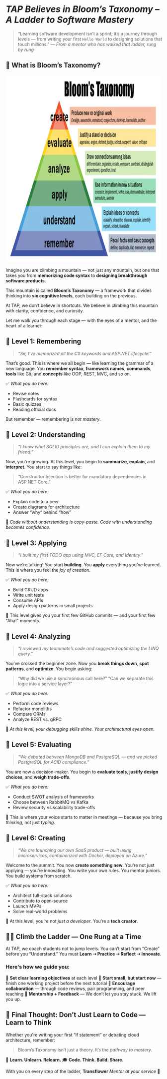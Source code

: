 
# *TAP Believes in Bloom’s Taxonomy – A Ladder to Software Mastery*

> “Learning software development isn’t a sprint; it’s a journey through levels — from writing your first `Hello World` to designing solutions that touch millions.”
> — *From a mentor who has walked that ladder, rung by rung*

## 🧠 What is Bloom’s Taxonomy?

<img src="/images/blooms-taxonomy.webp" width="500" height="600" />

Imagine you are climbing a mountain — not just any mountain, but one that takes you from **memorizing code syntax** to **designing breakthrough software products**.

This mountain is called **Bloom’s Taxonomy** — a framework that divides thinking into **six cognitive levels**, each building on the previous.

At TAP, we don’t believe in shortcuts. We believe in climbing this mountain with clarity, confidence, and curiosity.

Let me walk you through each stage — with the eyes of a mentor, and the heart of a learner:

## 🔹 Level 1: **Remembering**

> *“Sir, I’ve memorized all the C# keywords and ASP.NET lifecycle!”*

That’s good. This is where we all begin — like learning the grammar of a new language.
You **remember syntax**, **framework names**, **commands**, **tools** like Git, and **concepts** like OOP, REST, MVC, and so on.

✅ *What you do here:*

* Revise notes
* Flashcards for syntax
* Basic quizzes
* Reading official docs

But remember — remembering is *not mastery*.

## 🔹 Level 2: **Understanding**

> *“I know what SOLID principles are, and I can explain them to my friend.”*

Now, you're growing. At this level, you begin to **summarize**, **explain**, and **interpret**.
You start to say things like:

> “Constructor Injection is better for mandatory dependencies in ASP.NET Core.”

✅ *What you do here:*

* Explain code to a peer
* Create diagrams for architecture
* Answer “why” behind “how”

🔁 *Code without understanding is copy-paste. Code with understanding becomes confidence.*

## 🔹 Level 3: **Applying**

> *“I built my first TODO app using MVC, EF Core, and Identity.”*

Now we’re talking! You start **building**. You **apply** everything you’ve learned.
This is where you feel the *joy of creation*.

✅ *What you do here:*

* Build CRUD apps
* Write unit tests
* Consume APIs
* Apply design patterns in small projects

🎯 This level gives you your first few GitHub commits — and your first few "Aha!" moments.

## 🔹 Level 4: **Analyzing**

> *“I reviewed my teammate’s code and suggested optimizing the LINQ query.”*

You’ve crossed the beginner zone. Now you **break things down**, **spot patterns**, and **optimize**.
You begin asking:

> “Why did we use a synchronous call here?”
> “Can we separate this logic into a service layer?”

✅ *What you do here:*

* Perform code reviews
* Refactor monoliths
* Compare ORMs
* Analyze REST vs. gRPC

📌 *At this level, your debugging skills shine. Your architectural eyes open.*

## 🔹 Level 5: **Evaluating**

> *“We debated between MongoDB and PostgreSQL — and we picked PostgreSQL for ACID compliance.”*

You are now a decision-maker. You begin to **evaluate tools**, **justify design choices**, and **weigh trade-offs**.

✅ *What you do here:*

* Conduct SWOT analysis of frameworks
* Choose between RabbitMQ vs Kafka
* Review security vs scalability trade-offs

💬 This is where your voice starts to matter in meetings — because you bring *thinking*, not just *typing*.

## 🔹 Level 6: **Creating**

> *“We are launching our own SaaS product — built using microservices, containerized with Docker, deployed on Azure.”*

Welcome to the summit. You now **create something new**. You’re not just applying — you’re innovating.
You write your own rules. You mentor juniors. You build systems from scratch.

✅ *What you do here:*

* Architect full-stack solutions
* Contribute to open-source
* Launch MVPs
* Solve real-world problems

🌱 At this level, you’re not *just a developer*. You’re a **tech creator**.

## 🧗‍♀️ Climb the Ladder — One Rung at a Time

At TAP, we coach students not to jump levels. You can’t start from “Create” before you “Understand.”
You must **Learn ➝ Practice ➝ Reflect ➝ Innovate**.

### Here's how we guide you:

🔸 **Set clear learning objectives** at each level
🔸 **Start small, but start now** — finish one working project before the next tutorial
🔸 **Encourage collaboration** — through code reviews, pair programming, and peer teaching
🔸 **Mentorship + Feedback** — We don’t let you stay stuck. We lift you up.

## 🧩 Final Thought: **Don’t Just Learn to Code — Learn to Think**

Whether you're writing your first “if statement” or debating cloud architecture, remember:

> Bloom’s Taxonomy isn’t just a theory. It’s the *pathway to mastery*.

📌 **Learn. Unlearn. Relearn.**
🎓 **Code. Think. Build. Share.**

With you on every step of the ladder,
**Transflower**
*Mentor at your service* 🧡
